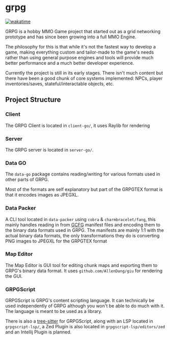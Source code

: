 # grpg
[![wakatime](https://wakatime.com/badge/user/6c690f0c-0d2d-4a6f-90f6-525168138404/project/9abeef4d-0b37-498e-8c50-64de0da52d4d.svg)](https://wakatime.com/badge/user/6c690f0c-0d2d-4a6f-90f6-525168138404/project/9abeef4d-0b37-498e-8c50-64de0da52d4d)

GRPG is a hobby MMO Game project that started out as a grid networking prototype and has since been growing into a full MMO Engine.

The philosophy for this is that while it's not the fastest way to develop a game, making everything custom and tailor-made to the game's needs rather than using general purpose engines and tools will provide much better performance and a much better developer experience.

Currently the project is still in its early stages. There isn't much content but there have been a good chunk of core systems implemented: NPCs, player inventories/saves, stateful/interactable objects, etc.

## Project Structure

### Client

The GRPG Client is located in `client-go/`, it uses Raylib for rendering

### Server

The GRPG server is located in `server-go/`. 

### Data GO

The `data-go` package contains reading/writing for various formats used in other parts of GRPG.

Most of the formats are self explanatory but part of the GRPGTEX format is that it encodes images as JPEGXL.

### Data Packer

A CLI tool located in `data-packer` using `cobra` & `charmbracelet/fang`, this mainly handles reading in from [GCFG](https://github.com/grian32/gcfg) manifest files and encoding them to the binary data formats used in GRPG. The manifests are mainly 1:1 with the actual binary data formats, the only transformations they do is converting PNG images to JPEGXL for the GRPGTEX format

### Map Editor

The Map Editor is GUI tool for editing chunk maps and exporting them to GRPG's binary data format. It uses `github.com/AllenDang/giu` for rendering the GUI.

### GRPGScript

GRPGScript is GRPG's content scripting language. It can technically be used independently of GRPG although you won't be able to do much with it. The language is meant to be used as a library.

There is also a [tree-sitter](https://github.com/grian32/tree-sitter-grpgscript) for GRPGScript, along with an LSP located in `grpgscript-lsp/`, a Zed Plugin is also located in `grpgscript-lsp/editors/zed` and an Intellij Plugin is planned.

